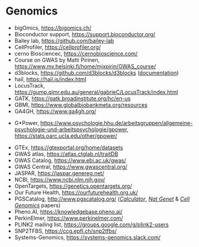 # Genomics

- bigOmics, <https://bigomics.ch/>
- Bioconductor support, <https://support.bioconductor.org/>
- Bailey lab, <https://github.com/bailey-lab>
- CellProfiler, <https://cellprofiler.org/>
- cerno Biosciencec, <https://cernobioscience.com/>
- Course on GWAS by Matti Pirinen, <https://www.mv.helsinki.fi/home/mjxpirin/GWAS_course/>
- d3blocks, <https://github.com/d3blocks/d3blocks> ([documentation](https://d3blocks.github.io/d3blocks/pages/html/index.html#))
- hail, <https://hail.is/index.html>
- LocusTrack, <https://gump.qimr.edu.au/general/gabrieC/LocusTrack/index.html>
- GATK, <https://gatk.broadinstitute.org/hc/en-us>
- GBMI, <https://www.globalbiobankmeta.org/resources>
- GA4GH, <https://www.ga4gh.org/>
* G*Power, <https://www.psychologie.hhu.de/arbeitsgruppen/allgemeine-psychologie-und-arbeitspsychologie/gpower>, <https://stats.oarc.ucla.edu/other/gpower/>
- GTEx, <https://gtexportal.org/home/datasets>
- GWAS atlas, <https://atlas.ctglab.nl/traitDB>
- GWAS Catalog, <https://www.ebi.ac.uk/gwas/>
- GWAS Central, <https://www.gwascentral.org/>
- JASPAR, <https://jaspar.genereg.net/>
- NCBI, <https://www.ncbi.nlm.nih.gov/>
- OpenTargets, <https://genetics.opentargets.org/>
- Our Future Health, <https://ourfuturehealth.org.uk/>
- PGSCatalog, <http://www.pgscatalog.org/> ([*Calculator*](https://pgsc-calc.readthedocs.io/en/latest/), [*Nat Genet*](https://www.nature.com/articles/s41588-021-00783-5) & [*Cell Genomics*](https://www.cell.com/cell-genomics/fulltext/S2666-979X(22)00042-8) papers)
- Pheno.AI, <https://knowledgebase.pheno.ai/>
- PerkinElmer, <https://www.perkinelmer.com/>
- PLINK2 mailing list, <https://groups.google.com/g/plink2-users>
- SNP2TFBS, <https://ccg.epfl.ch/snp2tfbs/>
- Systems-Genomics, <https://systems-genomics.slack.com/>
